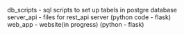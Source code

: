 db_scripts - sql scripts to set up tabels in postgre database\
server_api - files for rest_api server (python code - flask) \
web_app - website(in progress) (python - flask)
